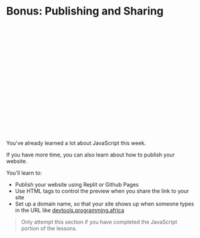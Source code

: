 # Bonus: Publishing and Sharing

<div style="position: relative; padding-bottom: 56.25%; height: 0; margin: 20px 0px;"><iframe src="" title="YouTube video player" frameborder="0"  allowfullscreen style="position: absolute; top: 0; left: 0; width: 100%; height: 100%; background: url(./how-to-publish-a-website.png); background-size: cover;"></iframe></div>

You've already learned a lot about JavaScript this week.

If you have more time, you can also learn about how to publish your website.

You'll learn to:

- Publish your website using Replit or Github Pages
- Use HTML tags to control the preview when you share the link to your site
- Set up a domain name, so that your site shows up when someone types in the URL like [devtools.programming.africa](https://devtools.programming.africa/)

> Only attempt this section if you have completed the JavaScript portion of the lessons.
